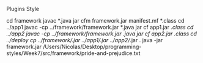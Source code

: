 Plugins Style

cd framework
javac *.java
jar cfm framework.jar manifest.mf *.class
cd ../app1
javac -cp ../framework/framework.jar *.java
jar cf app1.jar *.class
cd ../app2
javac -cp ../framework/framework.jar *.java
jar cf app2.jar *.class
cd ../deploy
cp ../framework/*.jar ../app1/*.jar ../app2/*.jar .
java -jar framework.jar /Users/Nicolas/Desktop/programming-styles/Week7/src/framework/pride-and-prejudice.txt
